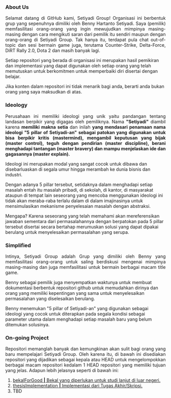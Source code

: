 <!--

**Here are some ideas to get you started:**

🙋‍♀️ A short introduction - what is your organization all about?
🌈 Contribution guidelines - how can the community get involved?
👩‍💻 Useful resources - where can the community find your docs? Is there anything else the community should know?
🍿 Fun facts - what does your team eat for breakfast?
🧙 Remember, you can do mighty things with the power of [Markdown](https://docs.github.com/github/writing-on-github/getting-started-with-writing-and-formatting-on-github/basic-writing-and-formatting-syntax)
-->

### About Us
<p align="justify">
Selamat datang di GitHub kami, Setiyadi Group! Organisasi ini berbentuk grup yang sepenuhnya dimiliki oleh Benny Hartanto Setiyadi. Saya (pemilik) memfasilitasi orang-orang yang ingin mewujudkan mimpinya masing-masing dengan cara mengikuti saran dari pemilik itu sendiri maupun dengan orang-orang di Setiyadi Group. Tak hanya itu, terdapat pula chat out-of-topic dan sesi bermain game juga, terutama Counter-Strike, Delta-Force, DiRT Rally 2.0, Dota 2 dan masih banyak lagi.

Setiap repositori yang berada di organisasi ini merupakan hasil pemikiran dan implementasi yang dapat digunakan oleh setiap orang yang telah memutuskan untuk berkomitmen untuk memperbaiki diri disertai dengan belajar. 

Jika konten dalam repositori ini tidak menarik bagi anda, berarti anda bukan orang yang saya maksudkan di atas.
</p align="justify">

### Ideology
<p align="justify">
Perusahaan ini memiliki ideologi yang unik yaitu pandangan tentang landasan berpikir yang digagas oleh pemiliknya. Nama <b>"Setiyadi"</b> diambil karena <b>memiliki makna setia</b> dan inilah <b>yang mendasari penamaan nama ideologi "5 pillar of Setiyadi-an" sebagai patokan yang digunakan untuk bisa berpikir kritis (mastermind), mengambil keputusan yang bijak (master control), teguh dengan pendirian (master discipline), berani menghadapi tantangan (master bravery) dan mampu menjelaskan ide dan gagasannya (master explain).</b>

Ideologi ini merupakan modal yang sangat cocok untuk dibawa dan disebarluaskan di segala umur hingga merambah ke dunia bisnis dan industri.

Dengan adanya 5 pillar tersebut, setidaknya dalam menghadapi setiap masalah entah itu masalah pribadi, di sekolah, di kantor, di masyarakat ataupun di tempat lain seseorang yang mencoba menggunakan ideologi ini tidak akan meraba-raba terlalu dalam di dalam imajinasinya untuk mensimulasikan mekanisme penyelesaian masalah dengan abstraksi. 

Mengapa? Karena seseorang yang telah memahami akan mereferensikan jawaban sementara dari permasalahannya dengan berpatokan pada 5 pillar tersebut disertai secara bertahap merumuskan solusi yang dapat dipakai berulang untuk menyelesaikan permasalahan yang serupa. 
</p align="justify">

### Simplified
<p align="justify">
Intinya, Setiyadi Group adalah Grup yang dimiliki oleh Benny yang memfasilitasi orang-orang untuk saling berdiskusi mengenai mimpinya masing-masing dan juga memfasilitasi untuk bermain berbagai macam title game.

Benny sebagai pemilik juga menyempatkan waktunya untuk membuat dokumentasi berbentuk repositori github untuk memudahkan dirinya dan orang yang memiliki kepentingan yang sama untuk menyelesaikan permasalahan yang diselesaikan berulang.

Benny menemukan "5 pillar of Setiyadi-an" yang digunakan sebagai ideologi yang cocok untuk diterapkan pada segala kondisi sebagai parameter utama dalam menghadapi setiap masalah baru yang belum ditemukan solusinya.
</p align="justify">

### On-going Project
<p align="justify">
Repositori memanglah banyak dan kemungkinan akan sulit bagi orang yang baru mempelajari Setiyadi Group. Oleh karena itu, di bawah ini disediakan repositori yang dijadikan sebagai kepala atau HEAD untuk mengelompokkan berbagai macam repositori kedalam 1 HEAD repositori yang memiliki tujuan yang jelas. Adapun lebih jelasnya seperti di bawah ini:

<ol>
<li><a href="https://github.com/Setiyadi-Group/bekalforgood">bekalForGood <b>|</b> Bekal yang diperlukan untuk studi lanjut di luar negeri.</li></a>
<li><a href="https://github.com/Setiyadi-Group/thesisImplementation">thesisImplementation <b>|</b> Implementasi dari Tugas Akhir/Skripsi.</li></a>
<li>TBD </li>
</ol>
</p align="justify">

<!-- ### Career
<p align="justify">
Setelah membaca sekilas mengenai perusahaan ini, jika Anda ingin bergabung kepada kami mohon perhatikan beberapa disclaimer di bawah ini:
<ol>
<li>Perusahaan ini sekarang masih dalam skala kecil dan karir anda kemungkinan tidak dikenal atau diakui oleh khalayak umum dalam waktu dekat
<li>Tidak ada gaji yang bisa ditawarkan, selama perusahaan belum mendapatkan laba bersih setelah dikurangi oleh biaya operasional perusahaan.
<li>Budaya kerja yang lambat semacam siput perlu anda pahami karena perusahaan berorientasi pada solusi atau jawaban yang dapat dipertanggungjawabkan.
</li></li></li></li></ol>
</p align="justify"> -->


<!-- ### Didirikan
<p align="justify">
 30 Januari 2020 (secara privat)
 (Dipublikasi)
<p align="justify"> -->
